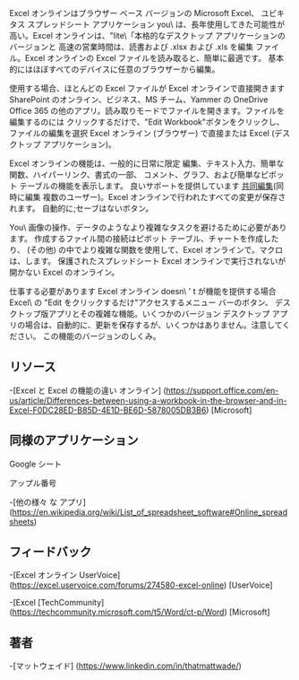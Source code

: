 
Excel オンラインはブラウザー ベース バージョンの Microsoft Excel、
ユビキタス スプレッドシート アプリケーション you\ は、長年使用してきた可能性が高い。Excel
オンラインは、\"lite\「本格的なデスクトップ アプリケーションのバージョンと
高速の営業時間は、読書および .xlsx および .xls を編集
ファイル。Excel オンラインの Excel ファイルを読み取ると、簡単に最適です。
基本的にはほぼすべてのデバイスに任意のブラウザーから編集。

使用する場合、ほとんどの Excel ファイルが Excel オンラインで直接開きます
SharePoint のオンライン、ビジネス、MS チーム、Yammer の OneDrive
Office 365 の他のアプリ。読み取りモードでファイルを開きます。ファイルを編集するのには
クリックするだけで、\"Edit Workbook\"ボタンをクリックし、ファイルの編集を選択
Excel オンライン (ブラウザー) で直接または Excel (デスクトップ アプリケーション)。

Excel オンラインの機能は、一般的に日常に限定
編集、テキスト入力、簡単な関数、ハイパーリンク、書式の一部、
コメント、グラフ、および簡単なピボット テーブルの機能を表示します。
良いサポートを提供しています
[共同編集](http://icsh.pt/CoAuthoring)(同時に編集
複数のユーザー)。Excel オンラインで行われたすべての変更が保存されます。
自動的に;セーブはないボタン。

You\ 画像の操作、データのようなより複雑なタスクを避けるために必要があります。
作成するファイル間の接続はピボット テーブル、チャートを作成したり、
(その他) の中でより複雑な関数を使用して、Excel オンラインで。マクロは、します。
保護されたスプレッドシート Excel オンラインで実行されないが開かない
Excel のオンライン。

仕事する必要があります Excel オンライン doesn\ ' t が機能を提供する場合
Excel\ の \"Edit をクリックするだけ"アクセスするメニュー バーのボタン、
デスクトップ版アプリとその複雑な機能。いくつかのバージョン
デスクトップ アプリの場合は、自動的に、更新を保存するが、いくつかはありません。注意してください。
この機能のバージョンのしくみ。

リソース
---------

-[Excel と Excel の機能の違い
オンライン] (https://support.office.com/en-us/article/Differences-between-using-a-workbook-in-the-browser-and-in-Excel-F0DC28ED-B85D-4E1D-BE6D-5878005DB3B6)
\[Microsoft\]

同様のアプリケーション
--------------------

Google シート

アップル番号

-[他の様々 な
アプリ] (https://en.wikipedia.org/wiki/List_of_spreadsheet_software#Online_spreadsheets)

フィードバック
---------

-[Excel オンライン UserVoice] (https://excel.uservoice.com/forums/274580-excel-online)
\[UserVoice\]

-[Excel [TechCommunity] (https://techcommunity.microsoft.com/t5/Word/ct-p/Word)
\[Microsoft\]

著者
---------

-[マットウェイド] (https://www.linkedin.com/in/thatmattwade/)

